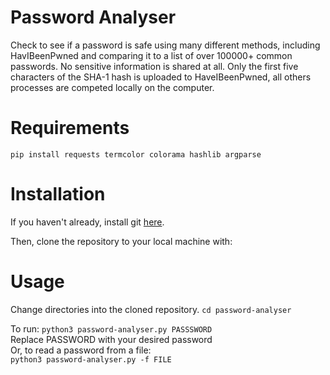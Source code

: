 # Password Analyser
Check to see if a password is safe using many different methods, including HavIBeenPwned and comparing it to a list of over 100000+ common passwords.
No sensitive information is shared at all. Only the first five characters of the SHA-1 hash is uploaded to HaveIBeenPwned, all others processes are competed locally on the computer.

# Requirements
`pip install requests termcolor colorama hashlib argparse`

# Installation
If you haven't already, install git [here](https://git-scm.com/book/en/v2/Getting-Started-Installing-Git).

Then, clone the repository to your local machine with:
 

# Usage
Change directories into the cloned repository.
`cd password-analyser`

To run:
`python3 password-analyser.py PASSSWORD`   
Replace PASSWORD with your desired password  
Or, to read a password from a file:  
`python3 password-analyser.py -f FILE`   
